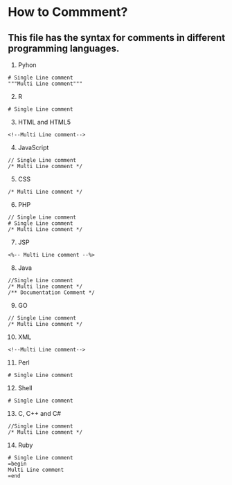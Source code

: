 # How to Commment?
## This file has the syntax for comments in different programming languages.
1. Pyhon
```
# Single Line comment 
"""Multi Line comment"""
```
2. R
```
# Single Line comment
```
3. HTML and HTML5
```
<!--Multi Line comment-->
```
4. JavaScript 
```
// Single Line comment
/* Multi Line comment */
```
5. CSS
```
/* Multi Line comment */
```
6. PHP
```
// Single Line comment
# Single Line comment
/* Multi Line comment */
```
7. JSP
```
<%-- Multi Line comment --%>
```
8. Java
```
//Single Line comment 
/* Multi line comment */
/** Documentation Comment */
```
9. GO
```
// Single Line comment
/* Multi Line comment */
```
10. XML
```
<!--Multi Line comment-->
```
11. Perl
```
# Single Line comment
```
12. Shell
```
# Single Line comment
```
13. C, C++ and C#
```
//Single Line comment 
/* Multi Line comment */
```
14. Ruby
```
# Single Line comment
=begin
Multi Line comment
=end
```

